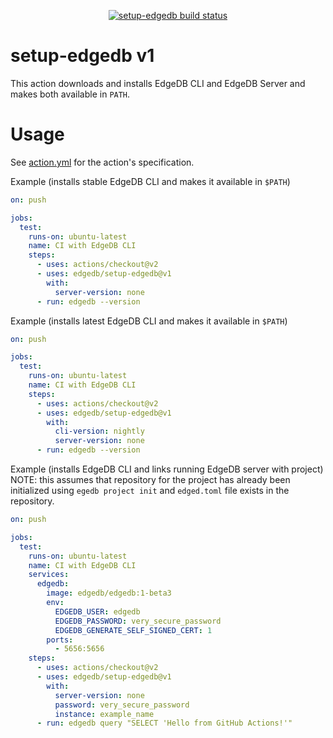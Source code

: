 <p align="center">
  <a href="https://github.com/edgedb/setup-edgedb/actions"><img alt="setup-edgedb build status" src="https://github.com/edgedb/setup-edgedb/workflows/build-test/badge.svg"></a>
</p>

# setup-edgedb v1

This action downloads and installs EdgeDB CLI and EdgeDB Server and makes
both available in `PATH`.

# Usage

See [action.yml](action.yml) for the action's specification.

Example (installs stable EdgeDB CLI and makes it available in `$PATH`)
```yaml
on: push

jobs:
  test:
    runs-on: ubuntu-latest
    name: CI with EdgeDB CLI
    steps:
      - uses: actions/checkout@v2
      - uses: edgedb/setup-edgedb@v1
        with:
          server-version: none
      - run: edgedb --version
```

Example (installs latest EdgeDB CLI and makes it available in `$PATH`)
```yaml
on: push

jobs:
  test:
    runs-on: ubuntu-latest
    name: CI with EdgeDB CLI
    steps:
      - uses: actions/checkout@v2
      - uses: edgedb/setup-edgedb@v1
        with:
          cli-version: nightly
          server-version: none
      - run: edgedb --version
```

Example (installs EdgeDB CLI and links running EdgeDB server with project)
NOTE: this assumes that repository for the project has already been initialized
using `egedb project init` and `edged.toml` file exists in the repository.
```yaml
on: push

jobs:
  test:
    runs-on: ubuntu-latest
    name: CI with EdgeDB CLI
    services:
      edgedb:
        image: edgedb/edgedb:1-beta3
        env:
          EDGEDB_USER: edgedb
          EDGEDB_PASSWORD: very_secure_password
          EDGEDB_GENERATE_SELF_SIGNED_CERT: 1
        ports:
          - 5656:5656
    steps:
      - uses: actions/checkout@v2
      - uses: edgedb/setup-edgedb@v1
        with:
          server-version: none
          password: very_secure_password
          instance: example_name
      - run: edgedb query "SELECT 'Hello from GitHub Actions!'"
```
